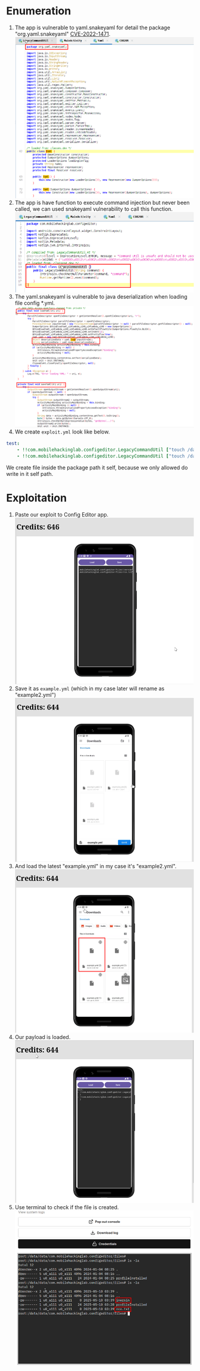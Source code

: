 # Enumeration

1. The app is vulnerable to yaml.snakeyaml for detail the package "org.yaml.snakeyaml" [CVE-2022-1471](https://snyk.io/blog/unsafe-deserialization-snakeyaml-java-cve-2022-1471/).
![yaml.snakeyaml](images/snakeyaml.png)
2. The app is have function to execute command injection but never been called, we can used snakeyaml vulnerability to call this function.
![function command injection](images/function-command-injection.png)
4. The yaml.snakeyaml is vulnerable to java deserialization when loading file config *.yml.
![snakeyaml implementation](images/snakeyaml-implementation.png)
5. We create `exploit.yml` look like below.
```yml
test:
    - !!com.mobilehackinglab.configeditor.LegacyCommandUtil ["touch /data/data/com.mobilehackinglab.configeditor/files/inersin"]
    - !!com.mobilehackinglab.configeditor.LegacyCommandUtil ["touch /data/data/com.mobilehackinglab.configeditor/files/rce.txt"]
```
We create file inside the package path it self, because we only allowed do write in it self path.

# Exploitation
1. Paste our exploit to Config Editor app.
![exploit.yml](images/exploit.png)
2. Save it as `example.yml` (which in my case later will rename as "example2.yml")
![save exploit](images/save-exploit.png)
3. And load the latest "example.yml" in my case it's "example2.yml".
![load exploit](images/load-exploit.png)
4. Our payload is loaded.
![exploit executed](images/result-exploit.png)
5. Use terminal to check if the file is created.
![terminal rce](images/rce.png)
